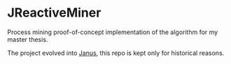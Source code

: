 # JReactiveMiner

Process mining proof-of-concept implementation of the algorithm for my master thesis.

The project evolved into [Janus](https://github.com/Oneiroe/Janus), this repo is kept only for historical reasons.
